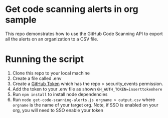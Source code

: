 # Get code scanning alerts in org sample
This repo demonstrates how to use the GitHub Code Scanning API to export all the alerts on an organization to a CSV file. 

# Running the script
1. Clone this repo to your local machine
2. Create a file called .env 
3. Create a [GitHub Token](https://github.com/settings/tokens) which has the repo > security_events permission. 
4. Add the token to your .env file as shown `GH_AUTH_TOKEN=inserttokenhere`
5. Run `npm install` to install node dependencies
6. Run `node get-code-scanning-alerts.js orgname > output.csv` where `orgname` is the name of your target org. Note, if SSO is enabled on your org, you will need to SSO enable your token
